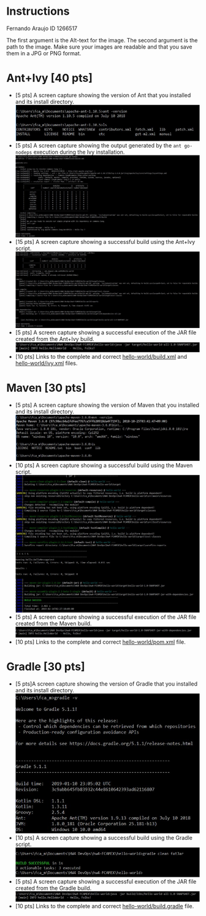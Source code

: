 # Instructions
Fernando Araujo ID 1266517

The first argument is the Alt-text for the image. The second argument is the path to the image. Make sure your images are readable and that you save them in a JPG or PNG format.

# Ant+Ivy [40 pts]
- [5 pts] A screen capture showing the version of Ant that you installed and its install directory.
![Ant Screen Capture #1](images/ant-version.jpg)
- [5 pts] A screen capture showing the output generated by the `ant go-nodeps` execution during the Ivy installation.
![Ant Screen Capture #2](images/ant-go-nodeps.jpg)
- [15 pts] A screen capture showing a successful build using the Ant+Ivy script.
![Ant Screen Capture #3](images/ant-ivy-compile.jpg)
- [5 pts] A screen capture showing a successful execution of the JAR file created from the Ant+Ivy build.
![Ant Screen Capture #4](images/ant-runn.jpg)
- [10 pts] Links to the complete and correct [hello-world/build.xml](hello-world/build.xml) and [hello-world/ivy.xml](hello-world/ivy.xml) files.

# Maven [30 pts]
- [5 pts] A screen capture showing the version of Maven that you installed and its install directory.
![Maven Screen Capture #1](images/mvn-version.jpg)
- [10 pts] A screen capture showing a successful build using the Maven script.
![Maven Screen Capture #2](images/mvn-build.jpg)
- [5 pts] A screen capture showing a successful execution of the JAR file created from the Maven build.
![Maven Screen Capture #3](images/mvn-run.jpg)
- [10 pts] Links to the complete and correct [hello-world/pom.xml](hello-world/pom.xml) file.

# Gradle [30 pts]
- [5 pts]A screen capture showing the version of Gradle that you installed and its install directory.
![Gradle Screen Capture #1](images/grd-version.jpg)
- [10 pts] A screen capture showing a successful build using the Gradle script.
![Gradle Screen Capture #2](images/grd-build.jpg)
- [5 pts] A screen capture showing a successful execution of the JAR file created from the Gradle build.
![Gradle Screen Capture #3](images/grd-run.jpg)
- [10 pts] Links to the complete and correct [hello-world/build.gradle](hello-world/build.gradle) file.
